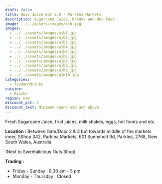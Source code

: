 ```yaml
---
draft: false
title: Auzz Juice Bar 3.0 - Parklea Markets
description: Sugarcane Juice, Drinks and Hot Food
image: ../../assets/images/ajb.jpg
images:
  - ../../assets/images/ajb1.jpg
  - ../../assets/images/ajb2.jpg
  - ../../assets/images/ajb3.jpg
  - ../../assets/images/ajb4.jpg
  - ../../assets/images/ajb5.jpg
  - ../../assets/images/ajb6.jpg
  - ../../assets/images/ajb7.jpg
  - ../../assets/images/ajb8.jpg
  - ../../assets/images/ajb9.jpg
  - ../../assets/images/ajb10.jpg
categories:
  - foodanddrinks
cuisine:
  - Kiosks
region: nsw
discount_pct: 5
discount_text: Minimum spend $20 and above
---
```


Fresh Sugarcane Juice, fruit juices, milk shakes, eggs, hot foods and etc.

**Location :** Between Gate/Door 2 & 3 but towards middle of the markets inner, SShop 342, Parklea Markets, 601 Sunnyholt Rd, Parklea, 2768, New South Wales, Australia

(Next to Sweetalicious Nuts Shop)

**Trading :**

- Friday - Sunday : 8.30 am - 5 pm
- Monday - Thursday : Closed

